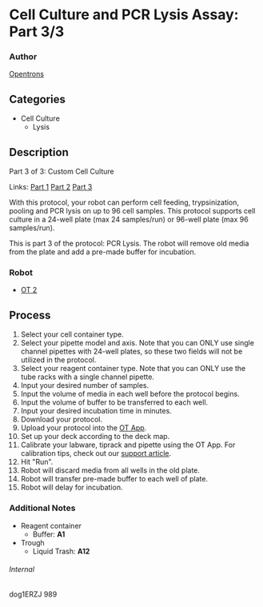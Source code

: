 # Cell Culture and PCR Lysis Assay: Part 3/3

### Author
[Opentrons](http://www.opentrons.com/)

## Categories
* Cell Culture
    * Lysis

## Description
Part 3 of 3: Custom Cell Culture

Links: [Part 1](./989-max-delbruck-center-part1) [Part 2](./989-max-delbruck-center-part2) [Part 3](./989-max-delbruck-center-part3)

With this protocol, your robot can perform cell feeding, trypsinization, pooling and PCR lysis on up to 96 cell samples. This protocol supports cell culture in a 24-well plate (max 24 samples/run) or 96-well plate (max 96 samples/run).

This is part 3 of the protocol: PCR Lysis. The robot will remove old media from the plate and add a pre-made buffer for incubation.

### Robot
* [OT 2](https://opentrons.com/ot-2)

## Process
1. Select your cell container type.
2. Select your pipette model and axis. Note that you can ONLY use single channel pipettes with 24-well plates, so these two fields will not be utilized in the protocol.
3. Select your reagent container type. Note that you can ONLY use the tube racks with a single channel pipette.
4. Input your desired number of samples.
5. Input the volume of media in each well before the protocol begins.
6. Input the volume of buffer to be transferred to each well.
7. Input your desired incubation time in minutes.
8. Download your protocol.
9. Upload your protocol into the [OT App](https://opentrons.com/ot-app).
10. Set up your deck according to the deck map.
11. Calibrate your labware, tiprack and pipette using the OT App. For calibration tips, check out our [support article](https://support.opentrons.com/ot-2/getting-started-software-setup/deck-calibration).
12. Hit "Run".
13. Robot will discard media from all wells in the old plate.
14. Robot will transfer pre-made buffer to each well of plate.
15. Robot will delay for incubation.

### Additional Notes
* Reagent container
    * Buffer: **A1**
* Trough
    * Liquid Trash: **A12**

###### Internal
dog1ERZJ
989
